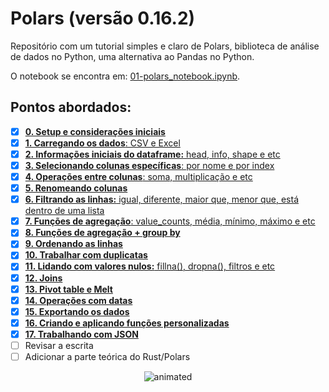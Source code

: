 # Polars (versão 0.16.2)

Repositório com um tutorial simples e claro de Polars, biblioteca de análise de dados no Python, uma alternativa ao Pandas no Python.

O notebook se encontra em: [01-polars_notebook.ipynb](https://nbviewer.org/github/barbosarafael/polars_python_test/blob/main/01-notebook/01-polars_notebook.ipynb). 

## Pontos abordados:

- [X] [**0. Setup e considerações iniciais**](https://nbviewer.org/github/barbosarafael/polars_python_test/blob/main/01-notebook/01-polars_notebook.ipynb#header0)
- [X] [**1. Carregando os dados**: CSV e Excel](https://nbviewer.org/github/barbosarafael/polars_python_test/blob/main/01-notebook/01-polars_notebook.ipynb#header1)
- [X] [**2. Informações iniciais do dataframe:** head, info, shape e etc](https://nbviewer.org/github/barbosarafael/polars_python_test/blob/main/01-notebook/01-polars_notebook.ipynb#header2)
- [X] [**3. Selecionando colunas específicas**: por nome e por index](https://nbviewer.org/github/barbosarafael/polars_python_test/blob/main/01-notebook/01-polars_notebook.ipynb#header3)
- [X] [**4. Operações entre colunas**: soma, multiplicação e etc](https://nbviewer.org/github/barbosarafael/polars_python_test/blob/main/01-notebook/01-polars_notebook.ipynb#header4)
- [X] [**5. Renomeando colunas**](https://nbviewer.org/github/barbosarafael/polars_python_test/blob/main/01-notebook/01-polars_notebook.ipynb#header5)
- [X] [**6. Filtrando as linhas:** igual, diferente, maior que, menor que, está dentro de uma lista](https://nbviewer.org/github/barbosarafael/polars_python_test/blob/main/01-notebook/01-polars_notebook.ipynb#header6)
- [X] [**7. Funções de agregação**: value_counts, média, mínimo, máximo e etc](https://nbviewer.org/github/barbosarafael/polars_python_test/blob/main/01-notebook/01-polars_notebook.ipynb#header7)
- [X] [**8. Funções de agregação + group by**](https://nbviewer.org/github/barbosarafael/polars_python_test/blob/main/01-notebook/01-polars_notebook.ipynb#header8)
- [X] [**9. Ordenando as linhas**](https://nbviewer.org/github/barbosarafael/polars_python_test/blob/main/01-notebook/01-polars_notebook.ipynb#header9)
- [X] [**10. Trabalhar com duplicatas**](https://nbviewer.org/github/barbosarafael/polars_python_test/blob/main/01-notebook/01-polars_notebook.ipynb#header10)
- [X] [**11. Lidando com valores nulos:** fillna(), dropna(), filtros e etc](https://nbviewer.org/github/barbosarafael/polars_python_test/blob/main/01-notebook/01-polars_notebook.ipynb#header11)
- [X] [**12. Joins**](https://nbviewer.org/github/barbosarafael/polars_python_test/blob/main/01-notebook/01-polars_notebook.ipynb#header12)
- [X] [**13. Pivot table e Melt**](https://nbviewer.org/github/barbosarafael/polars_python_test/blob/main/01-notebook/01-polars_notebook.ipynb#header13)
- [X] [**14. Operações com datas**](https://nbviewer.org/github/barbosarafael/polars_python_test/blob/main/01-notebook/01-polars_notebook.ipynb#header14)
- [X] [**15. Exportando os dados**](https://nbviewer.org/github/barbosarafael/polars_python_test/blob/main/01-notebook/01-polars_notebook.ipynb#header15)
- [X] [**16. Criando e aplicando funções personalizadas**](https://nbviewer.org/github/barbosarafael/polars_python_test/blob/main/01-notebook/01-polars_notebook.ipynb#header16)
- [X] [**17. Trabalhando com JSON**](https://nbviewer.org/github/barbosarafael/polars_python_test/blob/main/01-notebook/01-polars_notebook.ipynb#header17)
- [ ] Revisar a escrita
- [ ] Adicionar a parte teórica do Rust/Polars

<p align="center">
  <img src="https://media.giphy.com/media/5p8QuXUTk1rIk/giphy.gif" alt="animated" />
</p>

